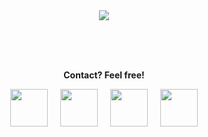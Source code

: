 <br>
<br>
<p align="center">
  <img src="https://capsule-render.vercel.app/api?type=venom&height=300&color=gradient&text=Look%20who's%20here!&textBg=false&animation=blink&desc=You're%20not%20lost%20are%20you?&descSize=-14"/>
</p>

<br>
<br>
<br>

<p align="center"><b>Contact? Feel free!</b></p>

<p align="center" font-size="300">
  <a href="#"><img src="https://github.com/blazejzj/blazejzj/assets/142219617/a2a36596-7ce5-4ede-8cb5-62cae30602e3" height="60" width="60"/></a> &nbsp; &nbsp;
  <a href="#"><img src="https://github.com/blazejzj/blazejzj/assets/142219617/86d0cc72-1d2a-4c52-b908-19115dde8fa1" height="60" width="60"/></a> &nbsp; &nbsp;
  <a href="#"><img src="https://github.com/blazejzj/blazejzj/assets/142219617/c6ea4fdd-ced3-42f0-ab47-f635dcebff3c" height="60" width="60"/></a> &nbsp; &nbsp;
  <a href="#"><img src="https://github.com/blazejzj/blazejzj/assets/142219617/b4c17b3d-6dce-41a1-af62-4d3b270d5539" height="60" width="60"/></a>
</p>
